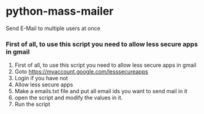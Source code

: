 # python-mass-mailer
Send E-Mail to multiple users at once

### First of all, to use this script you need to allow less secure apps in gmail

1. First of all, to use this script you need to allow less secure apps in gmail
2. Goto https://myaccount.google.com/lesssecureapps
3. Login if you have not
4. Allow less secure apps 
5. Make a emails.txt file and put all email ids you want to send mail in it
6. open the script and modify the values in it.
7. Run the script
